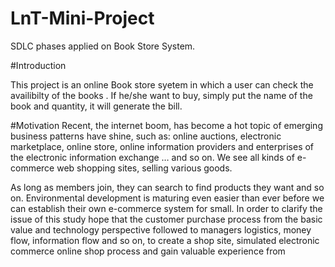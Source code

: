 # LnT-Mini-Project
SDLC phases applied on Book Store System.









#Introduction 


This project is an online Book store syetem in which a user can check the availibilty of the books . If he/she want to buy, simply put the name of the book and quantity, it will generate the bill.






#Motivation
Recent, the internet boom, has become a hot topic of emerging business patterns have shine, such as: online auctions, electronic marketplace, online store, online information providers and enterprises of the electronic information exchange … and so on. We see all kinds of e-commerce web shopping sites, selling various goods.

As long as members join, they can search to find products they want and so on. Environmental development is maturing even easier than ever before we can establish their own e-commerce system for small. In order to clarify the issue of this study hope that the customer purchase process from the basic value and technology perspective followed to managers logistics, money flow, information flow and so on, to create a shop site, simulated electronic commerce online shop process and gain valuable experience from
